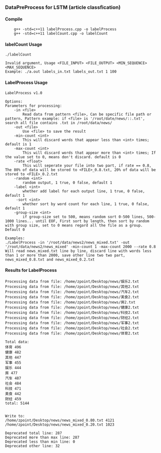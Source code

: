 ### DataPreProcess for LSTM (article classfication)

#### Compile

        g++ -std=c++11 labelProcess.cpp -o labelProcess
        g++ -std=c++11 labelCount.cpp -o labelCount

#### labelCount Usage

    ./labelCount

    Invalid argument, Usage <FILE_INPUT> <FILE_OUTPUT> <MIN_SEQUENCE> <MAX_SEQUENCE>
	Example: ./a.out labels_in.txt labels_out.txt 1 100

#### LabelProcess Usage

    LabelProcess v1.0

    Options:
    Parameters for processing:
        -in <file>
            Read data from pattern <file>, Can be specific file path or pattern, Pattern example: if <file> is '/root/date/news/::.txt', search all file contains .txt in /root/data/news/
        -out <file>
            Use <file> to save the result
        -min-count <int>
            This will discard words that appear less than <int> times; default is 1
        -max-count <int>
            This will discard words that appear more than <int> times; If the value set to 0, means don't discard. default is 0
        -rate <float>
            This will seperate your file into two part, if rate == 0.8, The 80% of data will be stored to <FILE>_0.8.txt, 20% of data will be stored to <FILE>_0.2.txt
        -random <int>
            random output, 1 true, 0 false, default 1
        -label <int>
            whether add label for each output line, 1 true, 0 false, default 1
         -sort <int>
            whether sort by word count for each line, 1 true, 0 false, default 1
        -group-size <int>
            if group-size set to 500, means random sort 0-500 lines, 500-1000 lines... until EOF, First sort by length, then sort by random with group size, set to 0 means regard all the file as a group. Default 0

    Examples:
    ./LabelProcess -in '/root/data/news2/news_mixed.txt' -out '/root/data/news2/news_mixed' -min-count 1 -max-count 2000 --rate 0.8
    Will read news_mixed.txt line by line, discard line with words less than 1 or more than 2000, save other line two two part, news_mixed_0.8.txt and news_mixed_0.2.txt


#### Results for LabelProcess

    Processing data from file: /home/zpoint/Desktop/news/娱乐2.txt
    Processing data from file: /home/zpoint/Desktop/news/其他2.txt
    Processing data from file: /home/zpoint/Desktop/news/汽车2.txt
    Processing data from file: /home/zpoint/Desktop/news/美食2.txt
    Processing data from file: /home/zpoint/Desktop/news/房2.txt
    Processing data from file: /home/zpoint/Desktop/news/健康2.txt
    Processing data from file: /home/zpoint/Desktop/news/科技2.txt
    Processing data from file: /home/zpoint/Desktop/news/财经2.txt
    Processing data from file: /home/zpoint/Desktop/news/军事2.txt
    Processing data from file: /home/zpoint/Desktop/news/社会2.txt
    Processing data from file: /home/zpoint/Desktop/news/体育2.txt

    Total data:
    体育 496
    健康 482
    其他 447
    军事 455
    娱乐 444
    房 477
    汽车 487
    社会 484
    科技 471
    美食 442
    财经 459
    total: 5144


    Write to: 
    /home/zpoint/Desktop/news/news_mixed_0.80.txt 4121
    /home/zpoint/Desktop/news/news_mixed_0.20.txt 1023

    Deprecated total line: 287
    Deprecated more than max line: 287
    Deprecated less than min line: 0
    Deprecated other line: 32

